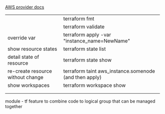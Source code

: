 
<a href = 'https://registry.terraform.io/providers/hashicorp/aws/latest/docs'> AWS provider docs </a>
<table>
<tr> <td>  </td>  <td>terraform fmt </td> </tr>
<tr> <td>  </td>  <td>terraform validate </td> </tr>
<tr> <td> override var </td>  <td>terraform apply -var "instance_name=NewName" </td> </tr>
<tr> <td>show resource states</td>  <td>terraform state list </td> </tr>
<tr> <td>detail state of resource </td>  <td>terraform state show <name from list> </td> </tr>
<tr> <td>re-create resource without change </td>  <td> terraform taint aws_instance.somenode (and then apply) </td> </tr>
<tr> <td>show workspaces  </td>  <td>  terraform workspace show </td> </tr>
<tr> <td>  </td>  <td> </td> </tr>
<tr> <td>  </td>  <td> </td> </tr>
 
  
 </table>





module - tf feature to combine code to logical group that can be managed together

